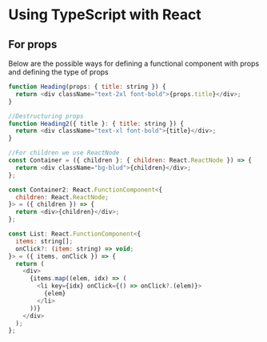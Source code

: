 # **Using TypeScript with React**

## For props
Below are the possible ways for defining a functional component with props and defining the type of props
```javascript
function Heading(props: { title: string }) {
  return <div className="text-2xl font-bold">{props.title}</div>;
}

//Destructuring props
function Heading2({ title }: { title: string }) {
  return <div className="text-xl font-bold">{title}</div>;
}

//For children we use ReactNode
const Container = ({ children }: { children: React.ReactNode }) => {
  return <div className="bg-blud">{children}</div>;
};

const Container2: React.FunctionComponent<{
  children: React.ReactNode;
}> = ({ children }) => {
  return <div>{children}</div>;
};

const List: React.FunctionComponent<{
  items: string[];
  onClick?: (item: string) => void;
}> = ({ items, onClick }) => {
  return (
    <div>
      {items.map((elem, idx) => (
        <li key={idx} onClick={() => onClick?.(elem)}>
          {elem}
        </li>
      ))}
    </div>
  );
};
```